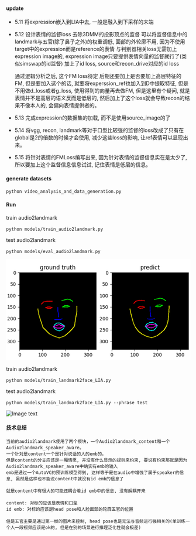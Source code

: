 #### update

- 5.11 将expression嵌入到LIA中去, 一般是融入到下采样的末端
- 5.12 设计表情的监督loss
    去除3DMM的投影顶点的监督
    可以将监督信息中的landmark与五官(除了鼻子之外)的权重调低, 面部的外轮廓不用, 因为不使用target中的expression而是reference的表情
    与判别器相关loss无需加上expression image的, expression image只要提供表情向量的监督就行了(类似simswap的id监督)
    加上了id loss, source和recon_drive对应的id loss
    
    通过逻辑分析之后, 这个FM loss待定
    后期还要加上是否要加上高层特征的FM, 但是要加入这个的话, 就要将experssion_ref也加入到D中提取特征, 但是不用做d_loss或者g_loss, 使用得到的向量再去做FM, 
    但是这里有个疑问, 就是表情并不是高层的语义反而是低层的, 然后加上了这个loss就会导致recon的结果不像本人的, 会偏向表情提供者的。
- 5.13 完成expression的数据集的加载, 而不是使用source_image的了

- 5.14 将vgg, recon, landmark等对于口型比较强的监督的loss改成了只有在global是2的倍数的时候才会使用, 减少这些loss的影响, 让ref表情可以显现出来。
- 5.15 将针对表情的FMLoss编写出来, 因为针对表情的监督信息实在是太少了, 所以要加上这个监督信息信息试试, 记住表情是低层的信息。


#### generate datasets
```
python video_analysis_and_data_generation.py
```

#### Run
train audio2landmark
```
python models/train_audio2landmark.py
```

test audio2landmark
```
python models/eval_audio2landmark.py
```
![Image text](examples/audio2landmark_test1.png)


train audio2landmark
```
python models/train_landmark2face_LIA.py
```

test audio2landmark
```
python models/train_landmark2face_LIA.py --phrase test
```
![Image text](examples/landmark2face.gif)


#### 技术总结
```
当前的audio2landmark使用了两个模块，一个Audio2landmark_content和一个Audio2landmark_speaker_aware。
一个针对是content一个是针对说话的人的emb的。
但是content的分支应该是一厢情愿, 并没有什么显示的规则来约束, 要说有约束那就是因为Audio2landmark_speaker_aware中确实有emb的输入
emb是通过一个AutoVC的预训练模型得到, 这样等于是在audio中增强了属于speaker的信息, 虽然是这样也不能说content中就没有id emb的信息了

就是content中有很大的可能还耦合着id emb中的信息, 没有解耦开来

content: 对标的应该是表情和口型
id emb: 对标的应该是head pose和人脸面部的轮廓五官的位置

但是五官主要是通过第一帧的图片来控制, head pose也是无法与音频进行强相关的(单训练一个人一段视频应该是ok的, 但是在别的场景进行推理泛化性就会极差)
```















